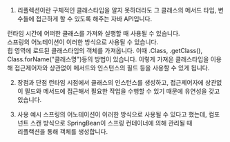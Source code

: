 1. 리플렉션이란 구체적인 클래스타입을 알지 못하더라도 그 클래스의 메서드 타입, 변수들에 접근하게 할 수 있도록 해주는 자바 API입니다.

런타임 시간에 어떠한 클래스를 가져와 실행할 때 사용될 수 있습니다.  
스프링의 어노테이션이 이러한 방식으로 사용될 수 있습니다.  
힙 영역에 로드된 클래스타입의 객체를 가져옵니다. 이때 .Class, .getClass(), Class.forName("클래스명")등의 방법이 있습니다.
이렇게 가져온 클래스타입을 이용해 접근제어자와 상관없이 메서드와 인스턴스의 필드 등을 사용할 수 있게 됩니다.  

2. 장점과 단점
런타임 시점에서 클래스의 인스턴스를 생성하고, 접근제어자에 상관없이 필드와 메서드에 접근해서 필요한 작업을 수행할 수 있기 때문에 유연성을 갖고 있습니다.  

3. 사용 예시
스프링의 어노테이션이 이러한 방식으로 사용될 수 있다고 했는데, 컴포넌트 스캔 방식으로 SpringBean이 스프링 컨테이너에 의해 관리될 때  
리플랙션을 통해 객체를 생성합니다.


